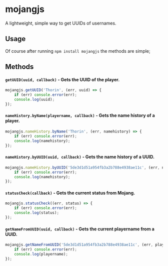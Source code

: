 # mojangjs
A lightweight, simple way to get UUIDs of usernames.
## Usage
Of course after running `npm install mojangjs` the methods are simple;
## Methods
#### `getUUID(uuid, callback)` - Gets the UUID of the player.
```js  
mojangjs.getUUID('Thorin', (err, uuid) => {
	if (err) console.error(err);
	console.log(uuid);
});
```
#### `nameHistory.byName(playername, callback)` - Gets the name history of a player.
```js
mojangjs.nameHistory.byName('Thorin', (err, namehistory) => {
	if (err) console.error(err);
	console.log(namehistory);
});
```
#### `nameHistory.byUUID(uuid, callback)` - Gets the name history of a UUID.
```js
mojangjs.nameHistory.byUUID('5de3d1d51a954fb3a2b788e4938ae11c', (err, namehistory) => {
	if (err) console.error(err);
	console.log(namehistory);
});
```
#### `statusCheck(callback)` - Gets the current status from Mojang.
```js
mojangjs.statusCheck((err, status) => {
	if (err) console.error(err);
	console.log(status);
});
```
#### `getNameFromUUID(uuid, callback)` - Gets the current playername from a UUID.
```js
mojangjs.getNameFromUUID('5de3d1d51a954fb3a2b788e4938ae11c', (err, playername) => {
	if (err) console.error(err);
	console.log(playername);
});
```
